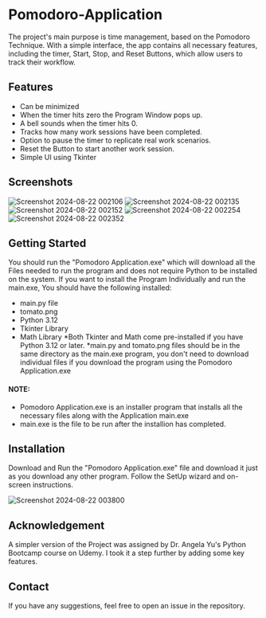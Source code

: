 # Pomodoro-Application
The project's main purpose is time management, based on the Pomodoro Technique. With a simple interface, the app contains all necessary features, including the timer, Start, Stop, and Reset Buttons, which allow users to track their workflow.

## Features
- Can be minimized
- When the timer hits zero the Program Window pops up.
- A bell sounds when the timer hits 0.
- Tracks how many work sessions have been completed.
- Option to pause the timer to replicate real work scenarios.
- Reset the Button to start another work session.
- Simple UI using Tkinter

## Screenshots
![Screenshot 2024-08-22 002106](https://github.com/user-attachments/assets/74b08455-67ce-483e-8e41-2b93008c40cd)
![Screenshot 2024-08-22 002135](https://github.com/user-attachments/assets/31cdbaef-e810-47f2-83f4-6093dbd5f737)
![Screenshot 2024-08-22 002152](https://github.com/user-attachments/assets/2ebb7398-2233-44d1-93f5-6b8911ef6d32)
![Screenshot 2024-08-22 002254](https://github.com/user-attachments/assets/9b527dd6-ac29-41c3-87f8-e6ca11c1b83c)
![Screenshot 2024-08-22 002352](https://github.com/user-attachments/assets/d894477f-d916-4c50-82e4-57b05e69e2d9)

## Getting Started
You should run the "Pomodoro Application.exe" which will download all the Files needed to run the program and does not require Python to be installed on the system.
If you want to install the Program Individually and run the main.exe, You should have the following installed:
- main.py file
- tomato.png
- Python 3.12
- Tkinter Library
- Math Library
*Both Tkinter and Math come pre-installed if you have Python 3.12 or later.
*main.py and tomato.png files should be in the same directory as the main.exe program, you don't need to download individual files if you download the
program using the Pomodoro Application.exe
#### NOTE:
- Pomodoro Application.exe is an installer program that installs all the necessary files along with the Application main.exe
- main.exe is the file to be run after the installion has completed.

## Installation
Download and Run the "Pomodoro Application.exe" file and download it just as you download any other program. Follow the SetUp wizard and on-screen instructions.

![Screenshot 2024-08-22 003800](https://github.com/user-attachments/assets/aa71b2e8-e7ef-4b19-8fe2-6082c1ec9180)

## Acknowledgement
A simpler version of the Project was assigned by Dr. Angela Yu's Python Bootcamp course on Udemy. I took it a step further by adding some key features.

## Contact
If you have any suggestions, feel free to open an issue in the repository.



